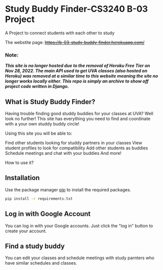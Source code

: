 # Study Buddy Finder-CS3240 B-03 Project
A Project to connect students with each other to study

The webstite page: ~~https://b-03-study-buddy-finder.herokuapp.com/~~

### Note:
***This site is no longer hosted due to the removal of Heroku Free Tier on Nov 28, 2022. The main API used to get UVA classes (also hosted on Heroku) was removed at a similar time to this website meaning the site no longer works locally either. This repo is simply an archive to show off project code written in Django.***

## What is Study Buddy Finder? 

Having trouble finding good studdy buddies for your classes at UVA? Well look no further! This site has everything you need to find and coordinate with a your own studdy buddy circle!

Using this site you will be able to:

Find other students looking for studdy partners in your classes
View student profiles to look for compatibility
Add other students as buddies
Schedule meetings and chat with your buddies
And more!

How to use it?

## Installation
Use the package manager [pip](https://pip.pypa.io/en/stable/) to install the required packages.

```bash
pip install -r requirements.txt
```
## Log in with Google Account
You can log in with your Google accounts. Just click the "log in" button to create your account.

## Find a study buddy
You can edit your classes and schedule meetings with study parnters who have similar schedules and classes.
